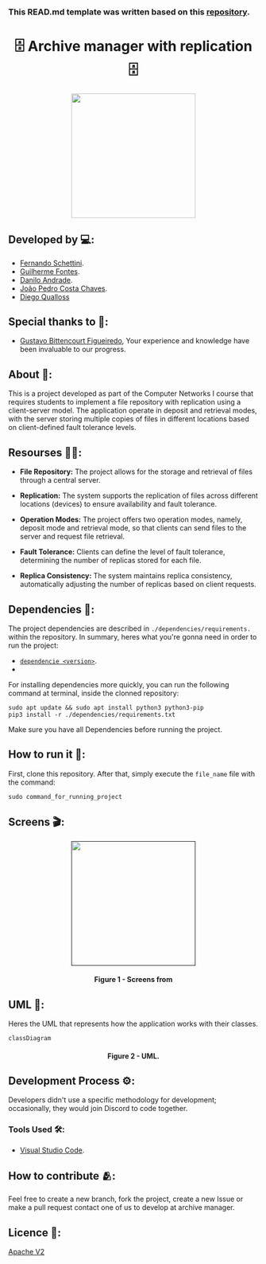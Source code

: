 ### This READ.md template was written based on this [repository](https://github.com/FernandoSchett/github_readme_template).

<h1 align="center">🗄️ Archive manager with replication 🗄️</h1>

<div align="center">
	<a href="link_for_webite">
	<img height = "250em" src = "https://github.com/Danub2002/File-Deposit-App/assets/80331486/e666252d-88da-4fa1-ae94-79f7a5404119" />
    </a>
</div>

## Developed by 💻:
- [Fernando Schettini](https://linktr.ee/fernandoschett).
- [Guilherme Fontes](https://github.com/guichfontes).
- [Danilo Andrade](https://github.com/guichfontes).
- [João Pedro Costa Chaves](https://github.com/jompp).
- [Diego Qualloss](https://github.com/qualloss)


## Special thanks to 🥰:
- [Gustavo Bittencourt Figueiredo](http://buscatextual.cnpq.br/buscatextual/visualizacv.do;jsessionid=717F388996DEE35B7CBDC04F07273B02.buscatextual_0), Your experience and knowledge have been invaluable to our progress.

## About 🤔:

This is a project developed as part of the Computer Networks I course that requires students to implement a file repository with replication using a client-server model. The application operate in deposit and retrieval modes, with the server storing multiple copies of files in different locations based on client-defined fault tolerance levels.

## Resourses 🧑‍🔬:

- **File Repository:** The project allows for the storage and retrieval of files through a central server.

- **Replication:** The system supports the replication of files across different locations (devices) to ensure availability and fault tolerance.

- **Operation Modes:** The project offers two operation modes, namely, deposit mode and retrieval mode, so that clients can send files to the server and request file retrieval.

- **Fault Tolerance:** Clients can define the level of fault tolerance, determining the number of replicas stored for each file.

- **Replica Consistency:** The system maintains replica consistency, automatically adjusting the number of replicas based on client requests.

## Dependencies 🚚:

The project dependencies are described in  ```./dependencies/requirements.``` within the repository. In summary, heres what you're gonna need in order to run the project:

- [```dependencie <version>```](http:link.com).
- 

For installing dependencies more quickly, you can run the following command at terminal, inside the clonned repository:

	sudo apt update && sudo apt install python3 python3-pip
    pip3 install -r ./dependencies/requirements.txt

Make sure you have all Dependencies before running the project.

## How to run it 🏃:

First, clone this repository. After that, simply execute the ```file_name``` file with the command:

    sudo command_for_running_project

## Screens 🎬:

<div align="center">
	<a href="">
	<img height = "250em" src = "https://github.com/FernandoSchett/github_readme_template/assets/80331486/4e4d24ee-efce-41d9-873b-3ececaf1cdd5" />
    </a>
</div>
<h4 align="center">Figure 1 - Screens from <app_name> </h4>


## UML‍ 💬:

Heres the UML that represents how the application works with their classes.

```mermaid
classDiagram

```

<h4 align="center">Figure 2 - <app_name> UML.</h4>

## Development Process ⚙️:

Developers didn't use a specific methodology for development; occasionally, they would join Discord to code together.

### Tools Used 🛠️: 

- [Visual Studio Code](https://code.visualstudio.com). 

## How to contribute 🫂:

Feel free to create a new branch, fork the project, create a new Issue or make a pull request contact one of us to develop at archive manager.

## Licence 📜:

[Apache V2](https://choosealicense.com/licenses/apache-2.0/)
